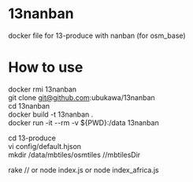 # 13nanban
docker file for 13-produce with nanban (for osm_base)

# How to use
docker rmi 13nanban  
git clone git@github.com:ubukawa/13nanban  
cd 13nanban  
docker build -t 13nanban .  
docker run -it --rm -v ${PWD}:/data 13nanban  
 
cd 13-produce  
vi config/default.hjson  
mkdir /data/mbtiles/osmtiles   //mbtilesDir

rake // or node index.js or node index_africa.js  
